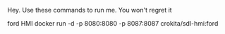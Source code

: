 Hey. Use these commands to run me. You won't regret it

ford HMI
docker run -d -p 8080:8080 -p 8087:8087 crokita/sdl-hmi:ford